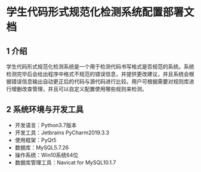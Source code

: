 # 学生代码形式规范化检测系统配置部署文档
## 1	介绍
学生代码形式规范化检测系统是一个用于检测代码书写格式是否规范的系统。系统检测完毕后会给出程序中格式不规范的错误信息，并提供更改建议，并且系统会根据错误信息输出自动更正后的代码与源代码进行比较。用户可根据需要对规则库进行增删改查管理，并且可以自定义配置使用哪些规则来检测。
## 2	系统环境与开发工具
+ 开发语言：Python3.7版本
+ 开发工具：Jetbrains PyCharm2019.3.3
+ 使用框架：PyQt5
+ 数据库：MySQL5.7.26
+ 操作系统：Win10系统64位
+ 数据库管理工具：Navicat for MySQL10.1.7
